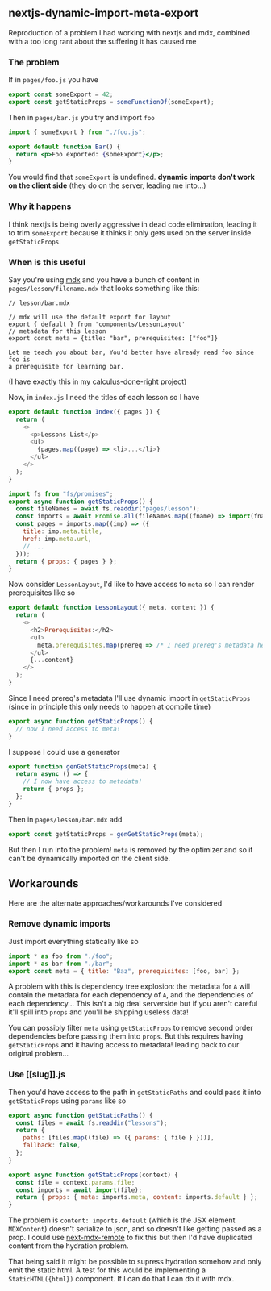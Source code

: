 ## nextjs-dynamic-import-meta-export

Reproduction of a problem I had working with nextjs and mdx, combined with a too long rant about the suffering it has caused me

### The problem

If in `pages/foo.js` you have

```js
export const someExport = 42;
export const getStaticProps = someFunctionOf(someExport);
```

Then in `pages/bar.js` you try and import `foo`

```jsx
import { someExport } from "./foo.js";

export default function Bar() {
  return <p>Foo exported: {someExport}</p>;
}
```

You would find that `someExport` is undefined. **dynamic imports don't work on the client side** (they do on the server, leading me into...)

### Why it happens

I think nextjs is being overly aggressive in dead code elimination, leading it to trim `someExport` because it thinks it only gets used on the server inside `getStaticProps`.

### When is this useful

Say you're using [mdx](https://mdxjs.com/) and you have a bunch of content in `pages/lesson/filename.mdx` that looks something like this:

```mdx
// lesson/bar.mdx

// mdx will use the default export for layout
export { default } from 'components/LessonLayout'
// metadata for this lesson
export const meta = {title: "bar", prerequisites: ["foo"]}

Let me teach you about bar, You'd better have already read foo since foo is
a prerequisite for learning bar.
```

(I have exactly this in my [calculus-done-right](https://calculus-done-right.com) project)

Now, in `index.js` I need the titles of each lesson so I have

```js
export default function Index({ pages }) {
  return (
    <>
      <p>Lessons List</p>
      <ul>
        {pages.map((page) => <li>...</li>}
      </ul>
    </>
  );
}

import fs from "fs/promises";
export async function getStaticProps() {
  const fileNames = await fs.readdir("pages/lesson");
  const imports = await Promise.all(fileNames.map((fname) => import(fname)));
  const pages = imports.map((imp) => ({
    title: imp.meta.title,
    href: imp.meta.url,
    // ...
  }));
  return { props: { pages } };
}
```

Now consider `LessonLayout`, I'd like to have access to `meta` so I can render prerequisites like so

```js
export default function LessonLayout({ meta, content }) {
  return (
    <>
      <h2>Prerequisites:</h2>
      <ul>
        meta.prerequisites.map(prereq => /* I need prereq's metadata here! */)
      </ul>
      {...content}
    </>
  );
}
```

Since I need prereq's metadata I'll use dynamic import in `getStaticProps` (since in principle this only needs to happen at compile time)

```js
export async function getStaticProps() {
  // now I need access to meta!
}
```

I suppose I could use a generator

```js
export function genGetStaticProps(meta) {
  return async () => {
    // I now have access to metadata!
    return { props };
  };
}
```

Then in `pages/lesson/bar.mdx` add

```js
export const getStaticProps = genGetStaticProps(meta);
```

But then I run into the problem! `meta` is removed by the optimizer and so it can't be dynamically imported on the client side.

## Workarounds

Here are the alternate approaches/workarounds I've considered

### Remove dynamic imports

Just import everything statically like so

```js
import * as foo from "./foo";
import * as bar from "./bar";
export const meta = { title: "Baz", prerequisites: [foo, bar] };
```

A problem with this is dependency tree explosion: the metadata for `A` will contain the metadata for each dependency of `A`, and the dependencies of each dependency... This isn't a big deal serverside but if you aren't careful it'll spill into `props` and you'll be shipping useless data!

You can possibly filter `meta` using `getStaticProps` to remove second order dependencies before passing them into `props`. But this requires having `getStaticProps` and it having access to metadata! leading back to our original problem...

### Use [[slug]].js

Then you'd have access to the path in `getStaticPaths` and could pass it into `getStaticProps` using `params` like so

```js
export async function getStaticPaths() {
  const files = await fs.readdir("lessons");
  return {
    paths: [files.map((file) => ({ params: { file } }))],
    fallback: false,
  };
}

export async function getStaticProps(context) {
  const file = context.params.file;
  const imports = await import(file);
  return { props: { meta: imports.meta, content: imports.default } };
}
```

The problem is `content: imports.default` (which is the JSX element `MDXContent`) doesn't serialize to json, and so doesn't like getting passed as a prop.
I could use [next-mdx-remote](https://github.com/hashicorp/next-mdx-remote) to fix this but then I'd have duplicated content from the hydration problem.

That being said it might be possible to supress hydration somehow and only emit the static html. A test for this would be implementing a `StaticHTML({html})` component. If I can do that I can do it with mdx.
